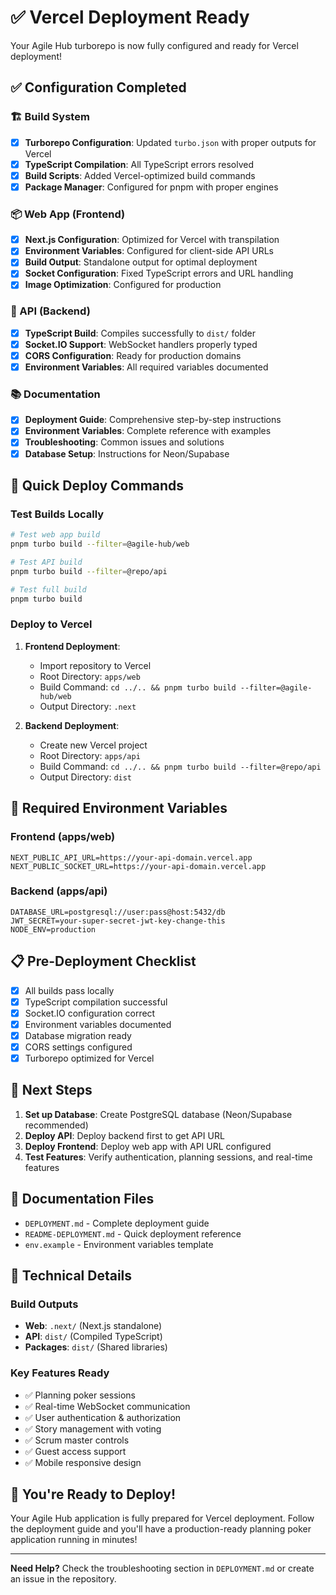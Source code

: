 # ✅ Vercel Deployment Ready

Your Agile Hub turborepo is now fully configured and ready for Vercel deployment!

## ✅ Configuration Completed

### 🏗️ Build System
- [x] **Turborepo Configuration**: Updated `turbo.json` with proper outputs for Vercel
- [x] **TypeScript Compilation**: All TypeScript errors resolved
- [x] **Build Scripts**: Added Vercel-optimized build commands
- [x] **Package Manager**: Configured for pnpm with proper engines

### 📦 Web App (Frontend)
- [x] **Next.js Configuration**: Optimized for Vercel with transpilation
- [x] **Environment Variables**: Configured for client-side API URLs
- [x] **Build Output**: Standalone output for optimal deployment
- [x] **Socket Configuration**: Fixed TypeScript errors and URL handling
- [x] **Image Optimization**: Configured for production

### 🔧 API (Backend)
- [x] **TypeScript Build**: Compiles successfully to `dist/` folder
- [x] **Socket.IO Support**: WebSocket handlers properly typed
- [x] **CORS Configuration**: Ready for production domains
- [x] **Environment Variables**: All required variables documented

### 📚 Documentation
- [x] **Deployment Guide**: Comprehensive step-by-step instructions
- [x] **Environment Variables**: Complete reference with examples
- [x] **Troubleshooting**: Common issues and solutions
- [x] **Database Setup**: Instructions for Neon/Supabase

## 🚀 Quick Deploy Commands

### Test Builds Locally
```bash
# Test web app build
pnpm turbo build --filter=@agile-hub/web

# Test API build  
pnpm turbo build --filter=@repo/api

# Test full build
pnpm turbo build
```

### Deploy to Vercel

1. **Frontend Deployment**:
   - Import repository to Vercel
   - Root Directory: `apps/web`
   - Build Command: `cd ../.. && pnpm turbo build --filter=@agile-hub/web`
   - Output Directory: `.next`

2. **Backend Deployment**:
   - Create new Vercel project
   - Root Directory: `apps/api`
   - Build Command: `cd ../.. && pnpm turbo build --filter=@repo/api`
   - Output Directory: `dist`

## 🔐 Required Environment Variables

### Frontend (apps/web)
```env
NEXT_PUBLIC_API_URL=https://your-api-domain.vercel.app
NEXT_PUBLIC_SOCKET_URL=https://your-api-domain.vercel.app
```

### Backend (apps/api)
```env
DATABASE_URL=postgresql://user:pass@host:5432/db
JWT_SECRET=your-super-secret-jwt-key-change-this
NODE_ENV=production
```

## 📋 Pre-Deployment Checklist

- [x] All builds pass locally
- [x] TypeScript compilation successful
- [x] Socket.IO configuration correct
- [x] Environment variables documented
- [x] Database migration ready
- [x] CORS settings configured
- [x] Turborepo optimized for Vercel

## 🎯 Next Steps

1. **Set up Database**: Create PostgreSQL database (Neon/Supabase recommended)
2. **Deploy API**: Deploy backend first to get API URL
3. **Deploy Frontend**: Deploy web app with API URL configured
4. **Test Features**: Verify authentication, planning sessions, and real-time features

## 📖 Documentation Files

- `DEPLOYMENT.md` - Complete deployment guide
- `README-DEPLOYMENT.md` - Quick deployment reference
- `env.example` - Environment variables template

## 🔧 Technical Details

### Build Outputs
- **Web**: `.next/` (Next.js standalone)
- **API**: `dist/` (Compiled TypeScript)
- **Packages**: `dist/` (Shared libraries)

### Key Features Ready
- ✅ Planning poker sessions
- ✅ Real-time WebSocket communication
- ✅ User authentication & authorization
- ✅ Story management with voting
- ✅ Scrum master controls
- ✅ Guest access support
- ✅ Mobile responsive design

## 🎉 You're Ready to Deploy!

Your Agile Hub application is fully prepared for Vercel deployment. Follow the deployment guide and you'll have a production-ready planning poker application running in minutes!

---

**Need Help?** Check the troubleshooting section in `DEPLOYMENT.md` or create an issue in the repository. 
